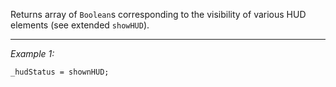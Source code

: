 Returns array of `Boolean`s corresponding to the visibility of various HUD elements (see extended `showHUD`).


---
*Example 1:*
```sqf
_hudStatus = shownHUD;
```